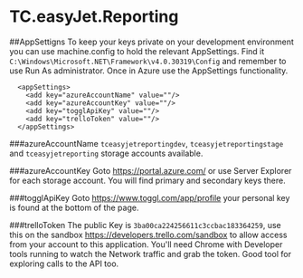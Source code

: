 # TC.easyJet.Reporting

##AppSettigns
To keep your keys private on your development environment you can use machine.config to hold the relevant AppSettings. Find it `C:\Windows\Microsoft.NET\Framework\v4.0.30319\Config` and remember to use Run As administrator. Once in Azure use the AppSettings functionality.
```
  <appSettings>
    <add key="azureAccountName" value=""/>
    <add key="azureAccountKey" value=""/>
    <add key="togglApiKey" value=""/>
    <add key="trelloToken" value=""/>
  </appSettings>
```
###azureAccountName
 `tceasyjetreportingdev`, `tceasyjetreportingstage` and `tceasyjetreporting` storage accounts available.

###azureAccountKey
Goto https://portal.azure.com/ or use Server Explorer for each storage account. You will find primary and secondary keys there.

###togglApiKey
Goto https://www.toggl.com/app/profile your personal key is found at the bottom of the page.

###trelloToken
The public Key is `3ba00ca224256611c3ccbac183364259`, use this on the sandbox https://developers.trello.com/sandbox to allow access from your account to this application. You'll need Chrome with Developer tools running to watch the Network traffic and grab the token. Good tool for exploring calls to the API too.


